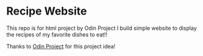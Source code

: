 # Recipe Website

This repo is for html project by Odin Project
I build simple website to display the recipes of my favorite dishes to eat!!


Thanks to [Odin Project](https://www.theodinproject.com "the best for beginners!") for this project idea!
